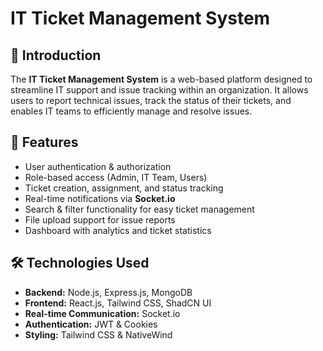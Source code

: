 # IT Ticket Management System

## 📌 Introduction
The **IT Ticket Management System** is a web-based platform designed to streamline IT support and issue tracking within an organization. It allows users to report technical issues, track the status of their tickets, and enables IT teams to efficiently manage and resolve issues.

## 🚀 Features
- User authentication & authorization
- Role-based access (Admin, IT Team, Users)
- Ticket creation, assignment, and status tracking
- Real-time notifications via **Socket.io**
- Search & filter functionality for easy ticket management
- File upload support for issue reports
- Dashboard with analytics and ticket statistics

## 🛠️ Technologies Used
- **Backend:** Node.js, Express.js, MongoDB
- **Frontend:** React.js, Tailwind CSS, ShadCN UI
- **Real-time Communication:** Socket.io
- **Authentication:** JWT & Cookies
- **Styling:** Tailwind CSS & NativeWind